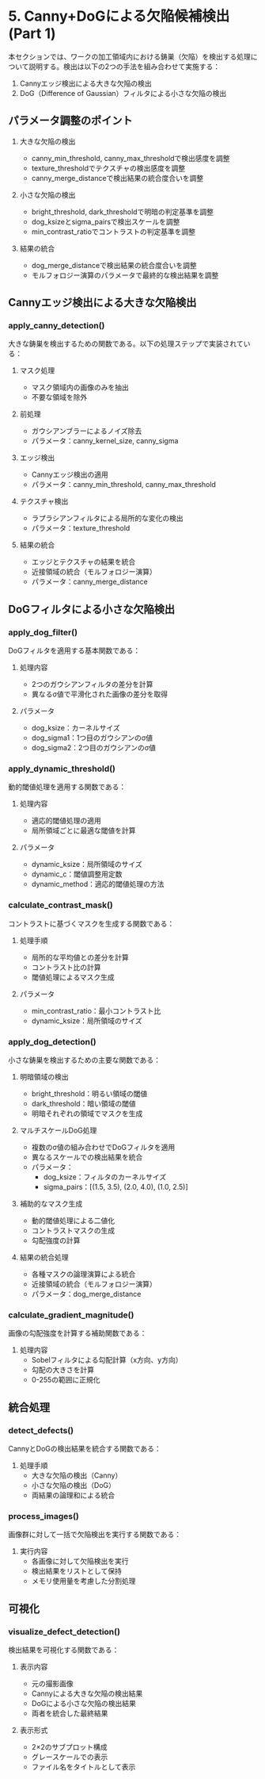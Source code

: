 # 5. Canny+DoGによる欠陥候補検出 (Part 1)

本セクションでは、ワークの加工領域内における鋳巣（欠陥）を検出する処理について説明する。検出は以下の2つの手法を組み合わせて実施する：

1. Cannyエッジ検出による大きな欠陥の検出
2. DoG（Difference of Gaussian）フィルタによる小さな欠陥の検出

## パラメータ調整のポイント

1. 大きな欠陥の検出
   - canny_min_threshold, canny_max_thresholdで検出感度を調整
   - texture_thresholdでテクスチャの検出感度を調整
   - canny_merge_distanceで検出結果の統合度合いを調整

2. 小さな欠陥の検出
   - bright_threshold, dark_thresholdで明暗の判定基準を調整
   - dog_ksizeとsigma_pairsで検出スケールを調整
   - min_contrast_ratioでコントラストの判定基準を調整

3. 結果の統合
   - dog_merge_distanceで検出結果の統合度合いを調整
   - モルフォロジー演算のパラメータで最終的な検出結果を調整

## Cannyエッジ検出による大きな欠陥検出

### apply_canny_detection()
大きな鋳巣を検出するための関数である。以下の処理ステップで実装されている：

1. マスク処理
   - マスク領域内の画像のみを抽出
   - 不要な領域を除外

2. 前処理
   - ガウシアンブラーによるノイズ除去
   - パラメータ：canny_kernel_size, canny_sigma

3. エッジ検出
   - Cannyエッジ検出の適用
   - パラメータ：canny_min_threshold, canny_max_threshold

4. テクスチャ検出
   - ラプラシアンフィルタによる局所的な変化の検出
   - パラメータ：texture_threshold

5. 結果の統合
   - エッジとテクスチャの結果を統合
   - 近接領域の統合（モルフォロジー演算）
   - パラメータ：canny_merge_distance

## DoGフィルタによる小さな欠陥検出

### apply_dog_filter()
DoGフィルタを適用する基本関数である：

1. 処理内容
   - 2つのガウシアンフィルタの差分を計算
   - 異なるσ値で平滑化された画像の差分を取得

2. パラメータ
   - dog_ksize：カーネルサイズ
   - dog_sigma1：1つ目のガウシアンのσ値
   - dog_sigma2：2つ目のガウシアンのσ値

### apply_dynamic_threshold()
動的閾値処理を適用する関数である：

1. 処理内容
   - 適応的閾値処理の適用
   - 局所領域ごとに最適な閾値を計算

2. パラメータ
   - dynamic_ksize：局所領域のサイズ
   - dynamic_c：閾値調整用定数
   - dynamic_method：適応的閾値処理の方法

### calculate_contrast_mask()
コントラストに基づくマスクを生成する関数である：

1. 処理手順
   - 局所的な平均値との差分を計算
   - コントラスト比の計算
   - 閾値処理によるマスク生成

2. パラメータ
   - min_contrast_ratio：最小コントラスト比
   - dynamic_ksize：局所領域のサイズ

### apply_dog_detection()
小さな鋳巣を検出するための主要な関数である：

1. 明暗領域の検出
   - bright_threshold：明るい領域の閾値
   - dark_threshold：暗い領域の閾値
   - 明暗それぞれの領域でマスクを生成

2. マルチスケールDoG処理
   - 複数のσ値の組み合わせでDoGフィルタを適用
   - 異なるスケールでの検出結果を統合
   - パラメータ：
     - dog_ksize：フィルタのカーネルサイズ
     - sigma_pairs：[(1.5, 3.5), (2.0, 4.0), (1.0, 2.5)]

3. 補助的なマスク生成
   - 動的閾値処理による二値化
   - コントラストマスクの生成
   - 勾配強度の計算

4. 結果の統合処理
   - 各種マスクの論理演算による統合
   - 近接領域の統合（モルフォロジー演算）
   - パラメータ：dog_merge_distance

### calculate_gradient_magnitude()
画像の勾配強度を計算する補助関数である：

1. 処理内容
   - Sobelフィルタによる勾配計算（x方向、y方向）
   - 勾配の大きさを計算
   - 0-255の範囲に正規化

## 統合処理

### detect_defects()
CannyとDoGの検出結果を統合する関数である：

1. 処理手順
   - 大きな欠陥の検出（Canny）
   - 小さな欠陥の検出（DoG）
   - 両結果の論理和による統合

### process_images()
画像群に対して一括で欠陥検出を実行する関数である：

1. 実行内容
   - 各画像に対して欠陥検出を実行
   - 検出結果をリストとして保持
   - メモリ使用量を考慮した分割処理

## 可視化

### visualize_defect_detection()
検出結果を可視化する関数である：

1. 表示内容
   - 元の撮影画像
   - Cannyによる大きな欠陥の検出結果
   - DoGによる小さな欠陥の検出結果
   - 両者を統合した最終結果

2. 表示形式
   - 2×2のサブプロット構成
   - グレースケールでの表示
   - ファイル名をタイトルとして表示

